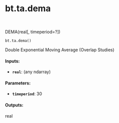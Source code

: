 <div itemscope itemtype="http://developers.google.com/ReferenceObject">
<meta itemprop="name" content="bt.ta.dema" />
<meta itemprop="path" content="Stable" />
</div>

# bt.ta.dema

<!-- Insert buttons and diff -->

<table class="tfo-notebook-buttons tfo-api nocontent" align="left">

</table>



DEMA(real[, timeperiod=?])

<pre class="devsite-click-to-copy prettyprint lang-py tfo-signature-link">
<code>bt.ta.dema()
</code></pre>



<!-- Placeholder for "Used in" -->

Double Exponential Moving Average (Overlap Studies)

#### Inputs:


* <b>`real`</b>: (any ndarray)


#### Parameters:


* <b>`timeperiod`</b>: 30


#### Outputs:

real
